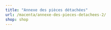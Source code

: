 ```yaml
---
title: "Annexe des pièces détachées"
url: /macenta/annexe-des-pieces-detachees-2/
shop: shop
---
```

